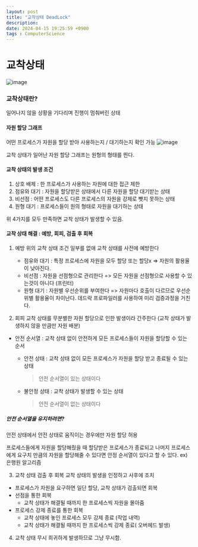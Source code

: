 ```yaml
---
layout: post
title: "교착상태 DeadLock"
description:
date: 2024-04-15 19:25:59 +0900
tags : ComputerScience
---
```


# 교착상태

![image](https://github.com/rech4210/rech4210.github.io/assets/65288322/686963da-5d5a-40ce-9c8a-7b5319567e71)


### 교착상태란?
일어나지 않을 상황을 기다리며 진행이 멈춰버린 상태


#### 자원 할당 그래프
어떤 프로세스가 자원을 할당 받아 사용하는지 / 대기하는지 확인 가능
![image](https://github.com/rech4210/rech4210.github.io/assets/65288322/47a56ff1-1517-4d35-bf79-66ddf8f94083)

교착 상태가 일어난 자원 할당 그래프는 원형의 형태를 띈다.

#### 교착 상태의 발생 조건
1. 상호 배제
	: 한 프로세스가 사용하는 자원에 대한 접근 제한
2. 점유와 대기
	: 자원을 할당받은 상태에서 다른 자원을 할당 대기받는 상태
3. 비선점
	: 어떤 프로세스도 다른 프로세스의 자원을 강제로 뺏지 못하는 상태
4. 원형 대기
	: 프로세스들이 원의 형태로 자원을 대기하는 상태

위 4가지를 모두 만족하면 교착 상태가 발생할 수 있음.

#### 교착 상태 해결 : 예방, 회피, 검출 후 회복

1. 예방
위의 교착 상태 조건 일부를 없애 교착 상태를 사전에 예방한다
	- 점유와 대기 : 특정 프로세스에 자원을 모두 할당 또는 할당x => 자원의 활용율이 낮아진다.
	- 비선점 : 자원을 선점형으로 관리한다 =>  모든 자원을 선점형으로 사용할 수 있는것이 아니다 (프린터)
	- 원형 대기 : 자원별 우선순위를 부여한다  => 자원마다 호출이 다르므로 우선순위별 활용율이 차이난다.
데드락 프로파일러를 사용하여 미리 검증과정을 거친다.

2. 회피
	교착 상태를 무분별한 자원 할당으로 인한 발생이라 간주한다 (교착 상태가 발생하지 않을 만큼만 자원 배분)

- 안전 순서열 : 교착 상태 없이 안전하게 모든 프로세스들이 자원을 할당할 수 있는 순서
	- 안전 상태 : 교착 상태 없이 모든 프로세스가 자원을 할당 받고 종료될 수 있는 상태
		> 안전 순서열이 있는 상태이다

	- 불안정 상태 : 교착 상태가 발생할 수 있는 상태
		> 안전 순서열이 없는 상태이다

##### 안전 순서열을 유지하려면?
안전 상태에서 안전 상태로 움직이는 경우에만 자원 할당 허용

프로세스들에게 자원을 할당해줬을 때 할당받은 프로세스가 종료되고 나머지 프로세스에게 요구치 만큼의 자원을 할당해줄 수 있다면 안정 순서열이 있다고 할 수 있다.
ex) 은행원 알고리즘
<br>

3. 교착 상태 검출 후 회복
교착 상태의 발생을 인정하고 사후에 조치
- 프로세스가 자원을 요구하면 일단 할당, 교착 상태가 검출되면 회복
- 선점을 통한 회복
	- 교착 상태가 해결될 때까지 한 프로세스씩 자원을 몰아줌
- 프로세스 강제 종료를 통한 회복
	- 교착 상태에 놓인 프로세스 모두 강제 종료 (작업 내역)
	- 교착 상태가 해결될 때까지 한 프로세스씩 강제 종료( 오버헤드 발생)

4. 교착 상태 무시
희귀하게 발생하므로 그냥 무시함.
